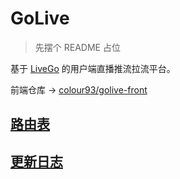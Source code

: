 # GoLive

> 先摆个 README 占位

基于 [LiveGo](https://github.com/gwuhaolin/livego) 的用户端直播推流拉流平台。

前端仓库 -> [colour93/golive-front](https://github.com/colour93/golive-front)

## [路由表](docs/routes.md)

## [更新日志](docs/changelog.md)
